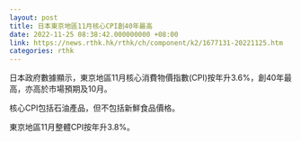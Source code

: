 ```yaml
---
layout: post
title: 日本東京地區11月核心CPI創40年最高
date: 2022-11-25 08:38:42.000000000 +08:00
link: https://news.rthk.hk/rthk/ch/component/k2/1677131-20221125.htm
categories: rthk
---
```


日本政府數據顯示，東京地區11月核心消費物價指數(CPI)按年升3.6%，創40年最高，亦高於市場預期及10月。

核心CPI包括石油產品，但不包括新鮮食品價格。

東京地區11月整體CPI按年升3.8%。
